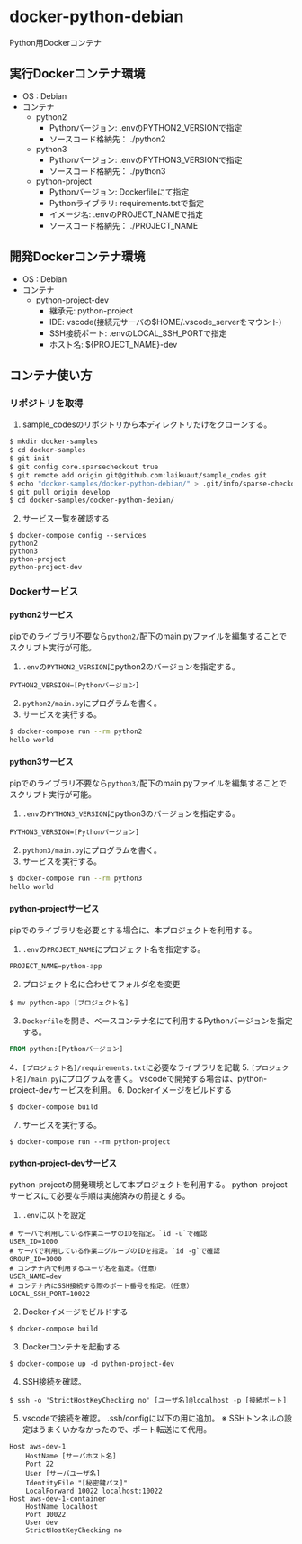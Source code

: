 # docker-python-debian

Python用Dockerコンテナ

## 実行Dockerコンテナ環境

* OS : Debian
* コンテナ
    * python2
        * Pythonバージョン: .envのPYTHON2_VERSIONで指定
        * ソースコード格納先： ./python2
    * python3
        * Pythonバージョン: .envのPYTHON3_VERSIONで指定
        * ソースコード格納先： ./python3
    * python-project
        * Pythonバージョン: Dockerfileにて指定
        * Pythonライブラリ: requirements.txtで指定
        * イメージ名: .envのPROJECT_NAMEで指定
        * ソースコード格納先： ./PROJECT_NAME

## 開発Dockerコンテナ環境

* OS : Debian
* コンテナ
    * python-project-dev
        * 継承元: python-project
        * IDE: vscode(接続元サーバの$HOME/.vscode_serverをマウント)
        * SSH接続ポート: .envのLOCAL_SSH_PORTで指定
        * ホスト名: ${PROJECT_NAME}-dev

## コンテナ使い方

### リポジトリを取得

1. sample_codesのリポジトリから本ディレクトリだけをクローンする。
```bash
$ mkdir docker-samples
$ cd docker-samples
$ git init
$ git config core.sparsecheckout true
$ git remote add origin git@github.com:laikuaut/sample_codes.git
$ echo "docker-samples/docker-python-debian/" > .git/info/sparse-checkout
$ git pull origin develop
$ cd docker-samples/docker-python-debian/
```
2. サービス一覧を確認する
```
$ docker-compose config --services
python2
python3
python-project
python-project-dev
```

### Dockerサービス

#### python2サービス

pipでのライブラリ不要なら`python2/`配下のmain.pyファイルを編集することでスクリプト実行が可能。

1. `.env`の`PYTHON2_VERSION`にpython2のバージョンを指定する。
```
PYTHON2_VERSION=[Pythonバージョン]
```
2. `python2/main.py`にプログラムを書く。
3. サービスを実行する。
```bash
$ docker-compose run --rm python2
hello world
```

#### python3サービス

pipでのライブラリ不要なら`python3/`配下のmain.pyファイルを編集することでスクリプト実行が可能。

1. `.env`の`PYTHON3_VERSION`にpython3のバージョンを指定する。
```
PYTHON3_VERSION=[Pythonバージョン]
```
2. `python3/main.py`にプログラムを書く。
3. サービスを実行する。
```bash
$ docker-compose run --rm python3
hello world
```

#### python-projectサービス

pipでのライブラリを必要とする場合に、本プロジェクトを利用する。

1. `.env`の`PROJECT_NAME`にプロジェクト名を指定する。
```
PROJECT_NAME=python-app
```
2. プロジェクト名に合わせてフォルダ名を変更
```
$ mv python-app [プロジェクト名]
```
3. `Dockerfile`を開き、ベースコンテナ名にて利用するPythonバージョンを指定する。
```Dockerfile
FROM python:[Pythonバージョン]
```
4．`[プロジェクト名]/requirements.txt`に必要なライブラリを記載
5. `[プロジェクト名]/main.py`にプログラムを書く。
vscodeで開発する場合は、python-project-devサービスを利用。
6. Dockerイメージをビルドする
```
$ docker-compose build
```
7. サービスを実行する。
```
$ docker-compose run --rm python-project
```

#### python-project-devサービス

python-projectの開発環境として本プロジェクトを利用する。
python-projectサービスにて必要な手順は実施済みの前提とする。

1. `.env`に以下を設定
```
# サーバで利用している作業ユーザのIDを指定。`id -u`で確認
USER_ID=1000
# サーバで利用している作業ユグループのIDを指定。`id -g`で確認
GROUP_ID=1000
# コンテナ内で利用するユーザ名を指定。（任意）
USER_NAME=dev
# コンテナ内にSSH接続する際のポート番号を指定。（任意）
LOCAL_SSH_PORT=10022
```
2. Dockerイメージをビルドする
```
$ docker-compose build
```
3. Dockerコンテナを起動する
```
$ docker-compose up -d python-project-dev
```
4. SSH接続を確認。
```
$ ssh -o 'StrictHostKeyChecking no' [ユーザ名]@localhost -p [接続ポート]
```
5. vscodeで接続を確認。
.ssh/configに以下の用に追加。
※ SSHトンネルの設定はうまくいかなかったので、ポート転送にて代用。
```
Host aws-dev-1
    HostName [サーバホスト名]
    Port 22
    User [サーバユーザ名]
    IdentityFile "[秘密鍵パス]"
    LocalForward 10022 localhost:10022
Host aws-dev-1-container
    HostName localhost
    Port 10022
    User dev
    StrictHostKeyChecking no
```
